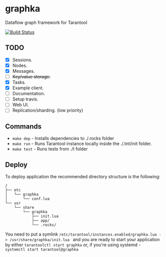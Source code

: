 # graphka

Dataflow graph framework for Tarantool

[![Build Status](https://travis-ci.com/akhilman/graphka.svg?branch=master)](https://travis-ci.com/akhilman/graphka)

## TODO
- [x] Sessions.
- [x] Nodes.
- [x] Messages.
- [ ] ~~Key/value storage.~~
- [X] Tasks.
- [X] Example client.
- [ ] Documentation.
- [ ] Setup travis.
- [ ] Web UI.
- [ ] Replication/sharding. (low priority)

## Commands
* `make dep` - Installs dependencies to ./.rocks folder
* `make run` - Runs Tarantool instance locally inside the ./.tnt/init folder.
* `make test` - Runs tests from ./t folder

## Deploy
To deploy application the recommended directory structure is the following:
```
/
├── etc
│   └── graphka
│       └── conf.lua
└── usr
    └── share
        └── graphka
            ├── init.lua
            ├── app/
            └── .rocks/
```
You need to put a symlink `/etc/tarantool/instances.enabled/graphka.lua -> /usr/share/graphka/init.lua
` and you are ready to start your application by either `tarantoolctl start graphka` or, if you're using systemd - `systemctl start tarantool@graphka`
